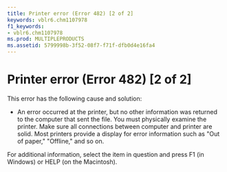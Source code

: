 ```yaml
---
title: Printer error (Error 482) [2 of 2]
keywords: vblr6.chm1107978
f1_keywords:
- vblr6.chm1107978
ms.prod: MULTIPLEPRODUCTS
ms.assetid: 5799998b-3f52-08f7-f71f-dfb0d4e16fa4
---
```



# Printer error (Error 482) [2 of 2]

This error has the following cause and solution:



- An error occurred at the printer, but no other information was returned to the computer that sent the file. You must physically examine the printer. Make sure all connections between computer and printer are solid. Most printers provide a display for error information such as "Out of paper," "Offline," and so on.
    

For additional information, select the item in question and press F1 (in Windows) or HELP (on the Macintosh).

